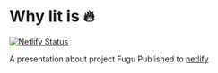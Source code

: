 # Why lit is 🔥

[![Netlify Status](https://api.netlify.com/api/v1/badges/d77f2b2a-a3cb-4d4a-9c63-a6f6114a1c83/deploy-status)](https://app.netlify.com/sites/why-lit-is-lit/deploys)

A presentation about project Fugu
Published to [netlify](https://why-lit-is-lit.netlify.app/)
